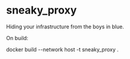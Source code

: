 # sneaky_proxy
Hiding your infrastructure from the boys in blue.

On build:

docker build --network host -t sneaky_proxy .
